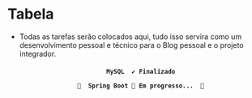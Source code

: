 Tabela
=================
<!--ts-->
   - Todas as tarefas serão colocados aqui, tudo isso servira como um desenvolvimento pessoal e técnico para o Blog pessoal e o projeto integrador.  
<!--te-->

<h4 align="center"> 
	
	    MySQL  ✔ Finalizado 
	
	   🚧  Spring Boot 🚀 Em progresso...  🚧
</h4>
